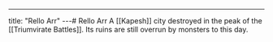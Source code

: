 ---
title: "Rello Arr"
---# Rello Arr
A [[Kapesh]] city destroyed in the peak of the [[Triumvirate Battles]]. Its ruins are still overrun by monsters to this day.